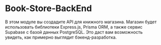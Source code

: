 # Book-Store-BackEnd
В этом модуле вы создадите API для книжного магазина. Магазин будет использовать библиотеки Express.js, Prisma ORM, а также сервис Supabase с базой данных PostgreSQL. Это даст вам возможность увидеть, как примерно выглядит бэкенд-разработка.
